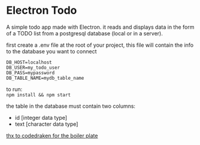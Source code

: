 
# Electron Todo

A simple todo app made with Electron. it reads and displays data in the form of a TODO list from a postgresql database (local or in a server).

first create a .env file at the root of your project, this file will contain the info to the database you want to connect
```
DB_HOST=localhost
DB_USER=my_todo_user
DB_PASS=mypassword
DB_TABLE_NAME=mydb_table_name
```

to run:   
`npm install && npm start`

the table in the database must contain two columns:    
* id [integer data type]
* text [character data type]


[thx to codedraken for the boiler plate](https://github.com/CodeDraken)
